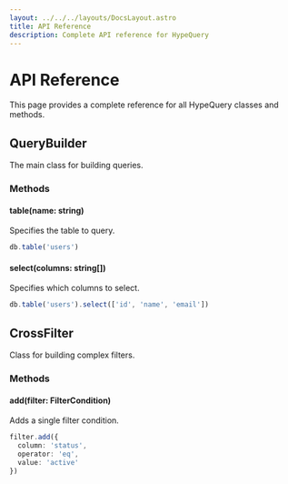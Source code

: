 ```yaml
---
layout: ../../../layouts/DocsLayout.astro
title: API Reference
description: Complete API reference for HypeQuery
---
```


# API Reference

This page provides a complete reference for all HypeQuery classes and methods.

## QueryBuilder

The main class for building queries.

### Methods

#### table(name: string)
Specifies the table to query.

```typescript
db.table('users')
```

#### select(columns: string[])
Specifies which columns to select.

```typescript
db.table('users').select(['id', 'name', 'email'])
```

## CrossFilter

Class for building complex filters.

### Methods

#### add(filter: FilterCondition)
Adds a single filter condition.

```typescript
filter.add({
  column: 'status',
  operator: 'eq',
  value: 'active'
})
``` 